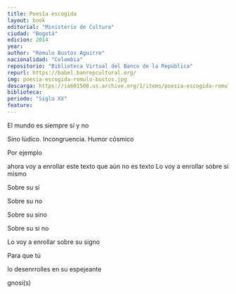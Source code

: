 ```yaml
---
title: Poesía escogida
layout: book
editorial: "Ministerio de Cultura"
ciudad: "Bogotá"
edicion: 2014
year: 
author: "Rómulo Bustos Aguirre"
nacionalidad: "Colombia"
repositorio: "Biblioteca Virtual del Banco de la República"
repurl: https://babel.banrepcultural.org/
img: poesia-escogida-romulo-bustos.jpg
descarga: https://ia601508.us.archive.org/1/items/poesia-escogida-romulo-bustos-aguirre/Poes%C3%ADa%20escogida%20-%20R%C3%B3mulo%20Bustos%20Aguirre.pdf
biblioteca: 
periodo: "Siglo XX"
feature: 
---
```

 
 
El mundo es siempre sí y no
 
Sino lúdico. Incongruencia. Humor cósmico
 
Por ejemplo
 
ahora voy a enrollar este texto
 que aún no es texto
Lo voy a enrollar sobre sí mismo
 
Sobre su sí
 
Sobre su no
 
Sobre su sino
 
Sobre su si no
 
Lo voy a enrollar sobre su signo
 
Para que tú
 
lo desenrrolles en su espejeante
 
 gnosi(s)